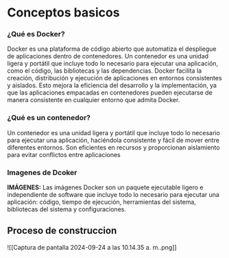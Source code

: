 
# Conceptos basicos
### ¿Qué es Docker?

Docker es una plataforma de código abierto que automatiza el despliegue de aplicaciones dentro de contenedores. Un contenedor es una unidad ligera y portátil que incluye todo lo necesario para ejecutar una aplicación, como el código, las bibliotecas y las dependencias. Docker facilita la creación, distribución y ejecución de aplicaciones en entornos consistentes y aislados. Esto mejora la eficiencia del desarrollo y la implementación, ya que las aplicaciones empacadas en contenedores pueden ejecutarse de manera consistente en cualquier entorno que admita Docker.

### ¿Qué es un contenedor?

Un contenedor es una unidad ligera y portátil que incluye todo lo necesario para ejecutar una aplicación, haciéndola consistente y fácil de mover entre diferentes entornos. Son eficientes en recursos y proporcionan aislamiento para evitar conflictos entre aplicaciones

### Imagenes de Dcoker
**IMÁGENES:** Las imágenes Docker son un paquete ejecutable ligero e independiente de software que incluye todo lo necesario para ejecutar una aplicación: código, tiempo de ejecución, herramientas del sistema, bibliotecas del sistema y configuraciones.


## Proceso de construccion
![[Captura de pantalla 2024-09-24 a las 10.14.35 a. m..png]]